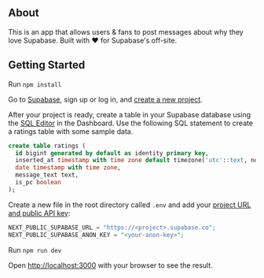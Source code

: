 ## About

This is an app that allows users & fans to post messages about why they love Supabase. Built with ❤️ for Supabase's off-site.

## Getting Started

Run `npm install`

Go to [Supabase](https://supabase.com), sign up or log in, and [create a new project](https://app.supabase.com/).

After your project is ready, create a table in your Supabase database using the [SQL Editor](https://app.supabase.com/project/_/sql) in the Dashboard. Use the following SQL statement to create a ratings table with some sample data.

```sql
create table ratings (
  id bigint generated by default as identity primary key,
  inserted_at timestamp with time zone default timezone('utc'::text, now()) not null,
  date timestamp with time zone,
  message_text text,
  is_pc boolean
);
```

Create a new file in the root directory called `.env` and add your [project URL and public API key](https://app.supabase.com/project/_/settings/api):

```javascript
NEXT_PUBLIC_SUPABASE_URL = "https://<project>.supabase.co";
NEXT_PUBLIC_SUPABASE_ANON_KEY = "<your-anon-key>";
```

Run `npm run dev`

Open [http://localhost:3000](http://localhost:3000) with your browser to see the result.
